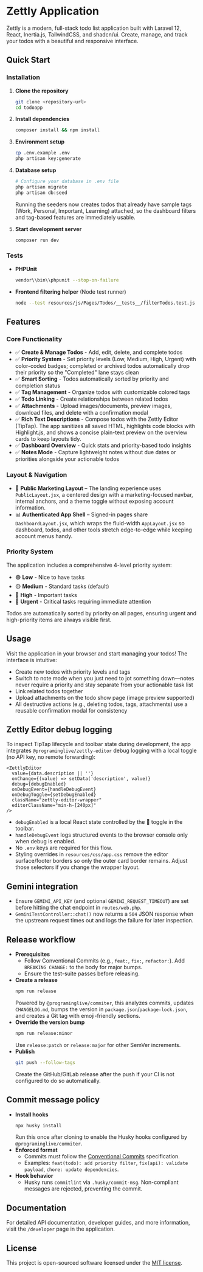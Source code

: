 # Zettly Application

Zettly is a modern, full-stack todo list application built with Laravel 12, React, Inertia.js, TailwindCSS, and shadcn/ui. Create, manage, and track your todos with a beautiful and responsive interface.

## Quick Start

### Installation

1. **Clone the repository**
   ```bash
   git clone <repository-url>
   cd todoapp
   ```

2. **Install dependencies**
   ```bash
   composer install && npm install
   ```

3. **Environment setup**
   ```bash
   cp .env.example .env
   php artisan key:generate
   ```

4. **Database setup**
   ```bash
   # Configure your database in .env file
   php artisan migrate
   php artisan db:seed
   ```
   Running the seeders now creates todos that already have sample tags (Work, Personal, Important, Learning) attached, so the dashboard filters and tag-based features are immediately usable.

5. **Start development server**
   ```bash
   composer run dev
   ```

### Tests

- **PHPUnit**
  ```bash
  vendor\\bin\\phpunit --stop-on-failure
  ```
- **Frontend filtering helper** (Node test runner)
  ```bash
  node --test resources/js/Pages/Todos/__tests__/filterTodos.test.js
  ```

## Features

### Core Functionality
- ✅ **Create & Manage Todos** - Add, edit, delete, and complete todos
- ✅ **Priority System** - Set priority levels (Low, Medium, High, Urgent) with color-coded badges; completed or archived todos automatically drop their priority so the "Completed" lane stays clean
- ✅ **Smart Sorting** - Todos automatically sorted by priority and completion status
- ✅ **Tag Management** - Organize todos with customizable colored tags
- ✅ **Todo Linking** - Create relationships between related todos
- ✅ **Attachments** - Upload images/documents, preview images, download files, and delete with a confirmation modal
- ✅ **Rich Text Descriptions** - Compose todos with the Zettly Editor (TipTap). The app sanitizes all saved HTML, highlights code blocks with Highlight.js, and shows a concise plain-text preview on the overview cards to keep layouts tidy.
- ✅ **Dashboard Overview** - Quick stats and priority-based todo insights
- ✅ **Notes Mode** - Capture lightweight notes without due dates or priorities alongside your actionable todos

### Layout & Navigation
- 🧭 **Public Marketing Layout** – The landing experience uses `PublicLayout.jsx`, a centered design with a marketing-focused navbar, internal anchors, and a theme toggle without exposing account information.
- 📊 **Authenticated App Shell** – Signed-in pages share `DashboardLayout.jsx`, which wraps the fluid-width `AppLayout.jsx` so dashboard, todos, and other tools stretch edge-to-edge while keeping account menus handy.

### Priority System
The application includes a comprehensive 4-level priority system:
- 🟢 **Low** - Nice to have tasks
- 🟡 **Medium** - Standard tasks (default)
- 🔴 **High** - Important tasks
- 🚨 **Urgent** - Critical tasks requiring immediate attention

Todos are automatically sorted by priority on all pages, ensuring urgent and high-priority items are always visible first.

## Usage

Visit the application in your browser and start managing your todos! The interface is intuitive:

- Create new todos with priority levels and tags
- Switch to note mode when you just need to jot something down—notes never require a priority and stay separate from your actionable task list
- Link related todos together
- Upload attachments on the todo show page (image preview supported)
- All destructive actions (e.g., deleting todos, tags, attachments) use a reusable confirmation modal for consistency

## Zettly Editor debug logging

To inspect TipTap lifecycle and toolbar state during development, the app integrates `@programinglive/zettly-editor` debug logging with a local toggle (no API key, no remote forwarding):

```tsx
<ZettlyEditor
  value={data.description || ''}
  onChange={(value) => setData('description', value)}
  debug={debugEnabled}
  onDebugEvent={handleDebugEvent}
  onDebugToggle={setDebugEnabled}
  className="zettly-editor-wrapper"
  editorClassName="min-h-[240px]"
/>
```

- `debugEnabled` is a local React state controlled by the 🐞 toggle in the toolbar.
- `handleDebugEvent` logs structured events to the browser console only when debug is enabled.
- No `.env` keys are required for this flow.
- Styling overrides in `resources/css/app.css` remove the editor surface/footer borders so only the outer card border remains. Adjust those selectors if you change the wrapper layout.

## Gemini integration

- Ensure `GEMINI_API_KEY` (and optional `GEMINI_REQUEST_TIMEOUT`) are set before hitting the chat endpoint in `routes/web.php`.
- `GeminiTestController::chat()` now returns a `504` JSON response when the upstream request times out and logs the failure for later inspection.

## Release workflow

- **Prerequisites**
  - Follow Conventional Commits (e.g., `feat:`, `fix:`, `refactor:`). Add `BREAKING CHANGE:` to the body for major bumps.
  - Ensure the test-suite passes before releasing.
- **Create a release**
  ```bash
  npm run release
  ```
  Powered by `@programinglive/commiter`, this analyzes commits, updates `CHANGELOG.md`, bumps the version in `package.json`/`package-lock.json`, and creates a Git tag with emoji-friendly sections.
- **Override the version bump**
  ```bash
  npm run release:minor
  ```
  Use `release:patch` or `release:major` for other SemVer increments.
- **Publish**
  ```bash
  git push --follow-tags
  ```
  Create the GitHub/GitLab release after the push if your CI is not configured to do so automatically.

## Commit message policy

- **Install hooks**
  ```bash
  npx husky install
  ```
  Run this once after cloning to enable the Husky hooks configured by `@programinglive/commiter`.
- **Enforced format**
  - Commits must follow the [Conventional Commits](https://www.conventionalcommits.org/) specification.
  - Examples: `feat(todo): add priority filter`, `fix(api): validate payload`, `chore: update dependencies`.
- **Hook behavior**
  - Husky runs `commitlint` via `.husky/commit-msg`. Non-compliant messages are rejected, preventing the commit.

## Documentation

For detailed API documentation, developer guides, and more information, visit the `/developer` page in the application.

## License

This project is open-sourced software licensed under the [MIT license](https://opensource.org/licenses/MIT).
